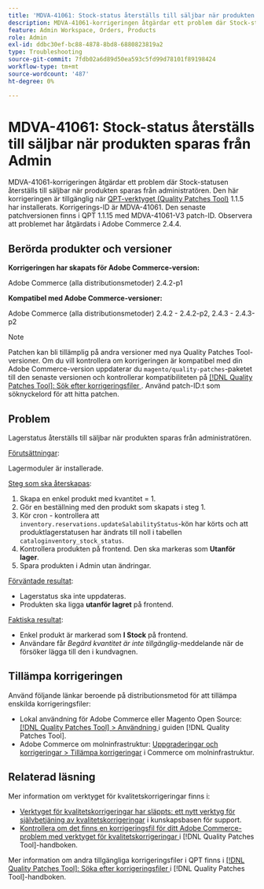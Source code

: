 ```yaml
---
title: 'MDVA-41061: Stock-status återställs till säljbar när produkten sparas från Admin'
description: MDVA-41061-korrigeringen åtgärdar ett problem där Stock-statusen återställs till säljbar när produkten sparas från administratören. Den här korrigeringen är tillgänglig när [QPT-verktyget (Quality Patches Tool)](https://experienceleague.adobe.com/sv/docs/commerce-operations/tools/quality-patches-tool/quality-patches-tool-to-self-serve-quality-patches) 1.1.5 är installerat. Korrigerings-ID är MDVA-41061. Den senaste patchversionen finns i QPT 1.1.15 med MDVA-41061-V3 patch-ID. Observera att problemet har åtgärdats i Adobe Commerce 2.4.4.
feature: Admin Workspace, Orders, Products
role: Admin
exl-id: ddbc30ef-bc88-4878-8bd8-6880823819a2
type: Troubleshooting
source-git-commit: 7fdb02a6d89d50ea593c5fd99d78101f89198424
workflow-type: tm+mt
source-wordcount: '487'
ht-degree: 0%

---
```


# MDVA-41061: Stock-status återställs till säljbar när produkten sparas från Admin

MDVA-41061-korrigeringen åtgärdar ett problem där Stock-statusen återställs till säljbar när produkten sparas från administratören. Den här korrigeringen är tillgänglig när [QPT-verktyget (Quality Patches Tool)](https://experienceleague.adobe.com/sv/docs/commerce-operations/tools/quality-patches-tool/quality-patches-tool-to-self-serve-quality-patches) 1.1.5 har installerats. Korrigerings-ID är MDVA-41061. Den senaste patchversionen finns i QPT 1.1.15 med MDVA-41061-V3 patch-ID. Observera att problemet har åtgärdats i Adobe Commerce 2.4.4.

## Berörda produkter och versioner

**Korrigeringen har skapats för Adobe Commerce-version:**

Adobe Commerce (alla distributionsmetoder) 2.4.2-p1

**Kompatibel med Adobe Commerce-versioner:**

Adobe Commerce (alla distributionsmetoder) 2.4.2 - 2.4.2-p2, 2.4.3 - 2.4.3-p2

>[!NOTE]
>
>Patchen kan bli tillämplig på andra versioner med nya Quality Patches Tool-versioner. Om du vill kontrollera om korrigeringen är kompatibel med din Adobe Commerce-version uppdaterar du `magento/quality-patches`-paketet till den senaste versionen och kontrollerar kompatibiliteten på [[!DNL Quality Patches Tool]: Sök efter korrigeringsfiler ](https://experienceleague.adobe.com/sv/docs/commerce-operations/tools/quality-patches-tool/quality-patches-tool-to-self-serve-quality-patches). Använd patch-ID:t som söknyckelord för att hitta patchen.

## Problem

Lagerstatus återställs till säljbar när produkten sparas från administratören.

<u>Förutsättningar</u>:

Lagermoduler är installerade.

<u>Steg som ska återskapas</u>:

1. Skapa en enkel produkt med kvantitet = 1.
1. Gör en beställning med den produkt som skapats i steg 1.
1. Kör cron - kontrollera att `inventory.reservations.updateSalabilityStatus`-kön har körts och att produktlagerstatusen har ändrats till noll i tabellen `cataloginventory_stock_status`.
1. Kontrollera produkten på frontend. Den ska markeras som **Utanför lager**.
1. Spara produkten i Admin utan ändringar.

<u>Förväntade resultat</u>:

* Lagerstatus ska inte uppdateras.
* Produkten ska ligga **utanför lagret** på frontend.

<u>Faktiska resultat</u>:

* Enkel produkt är markerad som **I Stock** på frontend.
* Användare får *Begärd kvantitet är inte tillgänglig*-meddelande när de försöker lägga till den i kundvagnen.

## Tillämpa korrigeringen

Använd följande länkar beroende på distributionsmetod för att tillämpa enskilda korrigeringsfiler:

* Lokal användning för Adobe Commerce eller Magento Open Source: [[!DNL Quality Patches Tool] > Användning ](/help/tools/quality-patches-tool/usage.md) i guiden [!DNL Quality Patches Tool].
* Adobe Commerce om molninfrastruktur: [Uppgraderingar och korrigeringar > Tillämpa korrigeringar](https://experienceleague.adobe.com/docs/commerce-cloud-service/user-guide/develop/upgrade/apply-patches.html?lang=sv-SE) i Commerce om molninfrastruktur.

## Relaterad läsning

Mer information om verktyget för kvalitetskorrigeringar finns i:

* [Verktyget för kvalitetskorrigeringar har släppts: ett nytt verktyg för självbetjäning av kvalitetskorrigeringar](https://experienceleague.adobe.com/sv/docs/commerce-operations/tools/quality-patches-tool/quality-patches-tool-to-self-serve-quality-patches) i kunskapsbasen för support.
* [Kontrollera om det finns en korrigeringsfil för ditt Adobe Commerce-problem med verktyget för kvalitetskorrigeringar ](/help/tools/quality-patches-tool/patches-available-in-qpt/check-patch-for-magento-issue-with-magento-quality-patches.md) i [!DNL Quality Patches Tool]-handboken.

Mer information om andra tillgängliga korrigeringsfiler i QPT finns i [[!DNL Quality Patches Tool]: Söka efter korrigeringsfiler ](https://experienceleague.adobe.com/tools/commerce-quality-patches/index.html?lang=sv-SE) i [!DNL Quality Patches Tool]-handboken.
